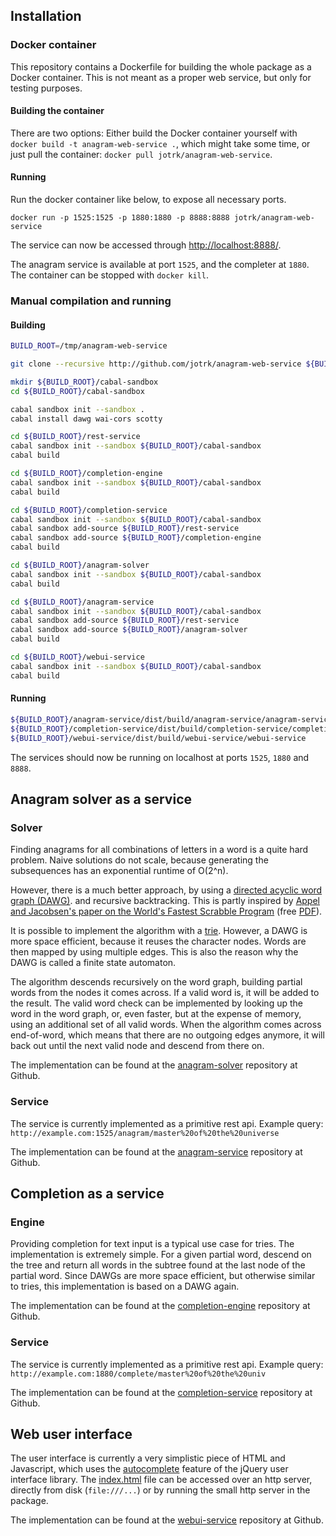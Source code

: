 ## Installation

### Docker container

This repository contains a Dockerfile for building the whole package as a Docker
container. This is not meant as a proper web service, but only for testing
purposes.

#### Building the container

There are two options: Either build the Docker container yourself with `docker
build -t anagram-web-service .`, which might take some time, or just pull the
container: `docker pull jotrk/anagram-web-service`.

#### Running

Run the docker container like below, to expose all necessary ports.

```
docker run -p 1525:1525 -p 1880:1880 -p 8888:8888 jotrk/anagram-web-service
```

The service can now be accessed through [http://localhost:8888/](http://localhost:8888/).

The anagram service is available at port `1525`, and the completer at `1880`.
The container can be stopped with `docker kill`.

### Manual compilation and running

#### Building

```bash
BUILD_ROOT=/tmp/anagram-web-service

git clone --recursive http://github.com/jotrk/anagram-web-service ${BUILD_ROOT}

mkdir ${BUILD_ROOT}/cabal-sandbox
cd ${BUILD_ROOT}/cabal-sandbox

cabal sandbox init --sandbox .
cabal install dawg wai-cors scotty

cd ${BUILD_ROOT}/rest-service
cabal sandbox init --sandbox ${BUILD_ROOT}/cabal-sandbox
cabal build

cd ${BUILD_ROOT}/completion-engine
cabal sandbox init --sandbox ${BUILD_ROOT}/cabal-sandbox
cabal build

cd ${BUILD_ROOT}/completion-service
cabal sandbox init --sandbox ${BUILD_ROOT}/cabal-sandbox
cabal sandbox add-source ${BUILD_ROOT}/rest-service
cabal sandbox add-source ${BUILD_ROOT}/completion-engine
cabal build

cd ${BUILD_ROOT}/anagram-solver
cabal sandbox init --sandbox ${BUILD_ROOT}/cabal-sandbox
cabal build

cd ${BUILD_ROOT}/anagram-service
cabal sandbox init --sandbox ${BUILD_ROOT}/cabal-sandbox
cabal sandbox add-source ${BUILD_ROOT}/rest-service
cabal sandbox add-source ${BUILD_ROOT}/anagram-solver
cabal build

cd ${BUILD_ROOT}/webui-service
cabal sandbox init --sandbox ${BUILD_ROOT}/cabal-sandbox
cabal build
```

#### Running

```bash
${BUILD_ROOT}/anagram-service/dist/build/anagram-service/anagram-service
${BUILD_ROOT}/completion-service/dist/build/completion-service/completion-service
${BUILD_ROOT}/webui-service/dist/build/webui-service/webui-service
```

The services should now be running on localhost at ports `1525`, `1880` and `8888`.

## Anagram solver as a service

### Solver

Finding anagrams for all combinations of letters in a word is a quite hard
problem. Naive solutions do not scale, because generating the subsequences has
an exponential runtime of O(2^n).

However, there is a much better approach, by using a 
[directed acyclic word graph (DAWG)](https://en.wikipedia.org/wiki/Deterministic_acyclic_finite_state_automaton).
and recursive backtracking. This is partly inspired by
[Appel and Jacobsen's paper on the World's Fastest Scrabble Program](https://dl.acm.org/citation.cfm?id=42420)
(free [PDF](http://www.cs.columbia.edu/~kathy/cs4701/documents/aj.pdf)).

It is possible to implement the algorithm with a [trie](https://en.wikipedia.org/wiki/Trie).
However, a DAWG is more space efficient, because it reuses the character nodes.
Words are then mapped by using multiple edges. This is also the reason why the
DAWG is called a finite state automaton.

The algorithm descends recursively on the word graph, building partial words
from the nodes it comes across. If a valid word is, it will be added to the
result. The valid word check can be implemented by looking up the word in the
word graph, or, even faster, but at the expense of memory, using an additional
set of all valid words. When the algorithm comes across end-of-word, which means
that there are no outgoing edges anymore, it will back out until the next valid
node and descend from there on.

The implementation can be found at the
[anagram-solver](https://github.com/jotrk/anagram-solver) repository at Github.

### Service

The service is currently implemented as a primitive rest api.
Example query: `http://example.com:1525/anagram/master%20of%20the%20universe`

The implementation can be found at the
[anagram-service](https://github.com/jotrk/anagram-service) repository at Github.

## Completion as a service

### Engine

Providing completion for text input is a typical use case for tries. The
implementation is extremely simple. For a given partial word, descend on the
tree and return all words in the subtree found at the last node of the partial
word. Since DAWGs are more space efficient, but otherwise similar to tries, this
implementation is based on a DAWG again.

The implementation can be found at the
[completion-engine](https://github.com/jotrk/completion-engine) repository at Github.

### Service

The service is currently implemented as a primitive rest api.
Example query: `http://example.com:1880/complete/master%20of%20the%20univ`

The implementation can be found at the
[completion-service](https://github.com/jotrk/completion-service) repository at Github.

## Web user interface

The user interface is currently a very simplistic piece of HTML and Javascript,
which uses the [autocomplete](http://jqueryui.com/autocomplete/) feature of the
jQuery user interface library. The
[index.html](https://github.com/jotrk/webui-service/blob/master/index.html) file
can be accessed over an http server, directly from disk (`file:///...`) or by
running the small http server in the package.

The implementation can be found at the
[webui-service](https://github.com/jotrk/webui-service) repository at Github.
